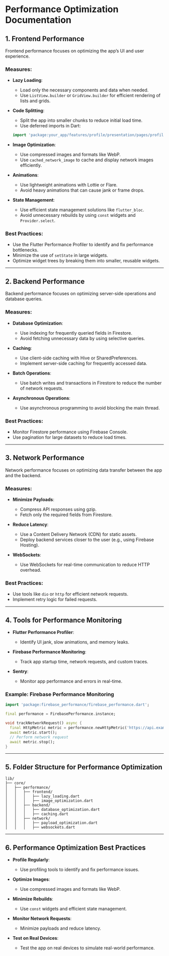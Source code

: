 
# Performance Optimization Documentation

## 1. Frontend Performance
Frontend performance focuses on optimizing the app’s UI and user experience.

### Measures:
- **Lazy Loading**:
  - Load only the necessary components and data when needed.
  - Use `ListView.builder` or `GridView.builder` for efficient rendering of lists and grids.

- **Code Splitting**:
  - Split the app into smaller chunks to reduce initial load time.
  - Use deferred imports in Dart:

  ```dart
  import 'package:your_app/features/profile/presentation/pages/profile_screen.dart' deferred as profile;
  ```

- **Image Optimization**:
  - Use compressed images and formats like WebP.
  - Use `cached_network_image` to cache and display network images efficiently.

- **Animations**:
  - Use lightweight animations with Lottie or Flare.
  - Avoid heavy animations that can cause jank or frame drops.

- **State Management**:
  - Use efficient state management solutions like `flutter_bloc`.
  - Avoid unnecessary rebuilds by using `const` widgets and `Provider.select`.

### Best Practices:
- Use the Flutter Performance Profiler to identify and fix performance bottlenecks.
- Minimize the use of `setState` in large widgets.
- Optimize widget trees by breaking them into smaller, reusable widgets.

---

## 2. Backend Performance
Backend performance focuses on optimizing server-side operations and database queries.

### Measures:
- **Database Optimization**:
  - Use indexing for frequently queried fields in Firestore.
  - Avoid fetching unnecessary data by using selective queries.

- **Caching**:
  - Use client-side caching with Hive or SharedPreferences.
  - Implement server-side caching for frequently accessed data.

- **Batch Operations**:
  - Use batch writes and transactions in Firestore to reduce the number of network requests.

- **Asynchronous Operations**:
  - Use asynchronous programming to avoid blocking the main thread.

### Best Practices:
- Monitor Firestore performance using Firebase Console.
- Use pagination for large datasets to reduce load times.

---

## 3. Network Performance
Network performance focuses on optimizing data transfer between the app and the backend.

### Measures:
- **Minimize Payloads**:
  - Compress API responses using gzip.
  - Fetch only the required fields from Firestore.

- **Reduce Latency**:
  - Use a Content Delivery Network (CDN) for static assets.
  - Deploy backend services closer to the user (e.g., using Firebase Hosting).

- **WebSockets**:
  - Use WebSockets for real-time communication to reduce HTTP overhead.

### Best Practices:
- Use tools like `dio` or `http` for efficient network requests.
- Implement retry logic for failed requests.

---

## 4. Tools for Performance Monitoring
- **Flutter Performance Profiler**: 
  - Identify UI jank, slow animations, and memory leaks.
  
- **Firebase Performance Monitoring**:
  - Track app startup time, network requests, and custom traces.
  
- **Sentry**:
  - Monitor app performance and errors in real-time.

### Example: Firebase Performance Monitoring

```dart
import 'package:firebase_performance/firebase_performance.dart';

final performance = FirebasePerformance.instance;

void trackNetworkRequest() async {
  final HttpMetric metric = performance.newHttpMetric('https://api.example.com', HttpMethod.Get);
  await metric.start();
  // Perform network request
  await metric.stop();
}
```

---

## 5. Folder Structure for Performance Optimization

```
lib/
├── core/
│   ├── performance/
│   │   ├── frontend/
│   │   │   ├── lazy_loading.dart
│   │   │   ├── image_optimization.dart
│   │   ├── backend/
│   │   │   ├── database_optimization.dart
│   │   │   ├── caching.dart
│   │   ├── network/
│   │   │   ├── payload_optimization.dart
│   │   │   ├── websockets.dart
```

---

## 6. Performance Optimization Best Practices
- **Profile Regularly**:
  - Use profiling tools to identify and fix performance issues.

- **Optimize Images**:
  - Use compressed images and formats like WebP.

- **Minimize Rebuilds**:
  - Use `const` widgets and efficient state management.

- **Monitor Network Requests**:
  - Minimize payloads and reduce latency.

- **Test on Real Devices**:
  - Test the app on real devices to simulate real-world performance.
